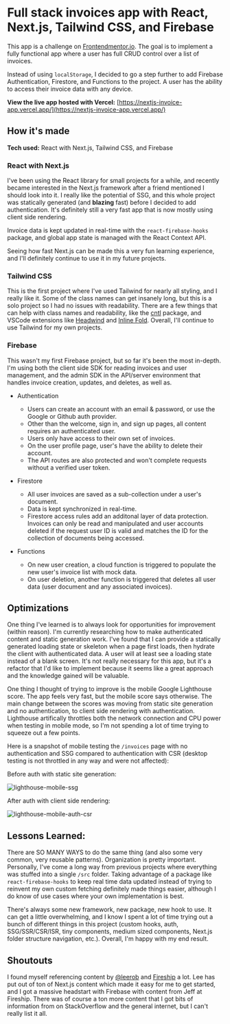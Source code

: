 # Full stack invoices app with React, Next.js, Tailwind CSS, and Firebase

This app is a challenge on [Frontendmentor.io](https://www.frontendmentor.io/challenges/invoice-app-i7KaLTQjl). The goal is to implement a fully functional app where a user has full CRUD control over a list of invoices.

Instead of using `localStorage`, I decided to go a step further to add Firebase Authentication, Firestore, and Functions to the project. A user has the ability to access their invoice data with any device.

**View the live app hosted with Vercel:** [https://nextjs-invoice-app.vercel.app/](https://nextjs-invoice-app.vercel.app/)

## How it's made

**Tech used:** React with Next.js, Tailwind CSS, and Firebase

### React with Next.js

I've been using the React library for small projects for a while, and recently became interested in the Next.js framework after a friend mentioned I should look into it. I really like the potential of SSG, and this whole project was statically generated (and **blazing** fast) before I decided to add authentication. It's definitely still a very fast app that is now mostly using client side rendering.

Invoice data is kept updated in real-time with the `react-firebase-hooks` package, and global app state is managed with the React Context API.

Seeing how fast Next.js can be made this a very fun learning experience, and I'll definitely continue to use it in my future projects.

### Tailwind CSS

This is the first project where I've used Tailwind for nearly all styling, and I really like it. Some of the class names can get insanely long, but this is a solo project so I had no issues with readability. There are a few things that can help with class names and readability, like the [cntl](https://www.npmjs.com/package/cntl) package, and VSCode extensions like [Headwind](https://github.com/heybourn/headwind) and [Inline Fold](https://github.com/moalamri/vscode-inline-fold). Overall, I'll continue to use Tailwind for my own projects.

### Firebase

This wasn't my first Firebase project, but so far it's been the most in-depth. I'm using both the client side SDK for reading invoices and user management, and the admin SDK in the API/server environment that handles invoice creation, updates, and deletes, as well as.

- Authentication

  - Users can create an account with an email & password, or use the Google or Github auth provider.
  - Other than the welcome, sign in, and sign up pages, all content requires an authenticated user.
  - Users only have access to their own set of invoices.
  - On the user profile page, user's have the ability to delete their account.
  - The API routes are also protected and won't complete requests without a verified user token.

- Firestore

  - All user invoices are saved as a sub-collection under a user's document.
  - Data is kept synchronized in real-time.
  - Firestore access rules add an additonal layer of data protection. Invoices can only be read and manipulated and user accounts deleted if the request user ID is valid and matches the ID for the collection of documents being accessed.

- Functions
  - On new user creation, a cloud function is triggered to populate the new user's invoice list with mock data.
  - On user deletion, another function is triggered that deletes all user data (user document and any associated invoices).

## Optimizations

One thing I've learned is to always look for opportunities for improvement (within reason). I'm currently researching how to make authenticated content and static generation work. I've found that I can provide a statically generated loading state or skeleton when a page first loads, then hydrate the client with authenticated data. A user will at least see a loading state instead of a blank screen. It's not really necessary for this app, but it's a refactor that I'd like to implement because it seems like a great approach and the knowledge gained will be valuable.

One thing I thought of trying to improve is the mobile Google Lighthouse score. The app feels very fast, but the mobile score says otherwise. The main change between the scores was moving from static site generation and no authentication, to client side rendering with authentication. Lighthouse artifically throttles both the network connection and CPU power when testing in mobile mode, so I'm not spending a lot of time trying to squeeze out a few points.

Here is a snapshot of mobile testing the `/invoices` page with no authentication and SSG compared to authentication with CSR (desktop testing is not throttled in any way and were not affected):

Before auth with static site generation:

![lighthouse-mobile-ssg](https://user-images.githubusercontent.com/48425752/179636722-16e96308-4515-49de-89ac-e53fa1f4954a.png)

After auth with client side rendering:

![lighthouse-mobile-auth-csr](https://user-images.githubusercontent.com/48425752/179636732-4cfdec56-f101-47c7-8532-82139014c1a2.png)

## Lessons Learned:

There are SO MANY WAYS to do the same thing (and also some very common, very reusable patterns). Organization is pretty important. Personally, I've come a long way from previous projects where everything was stuffed into a single `/src` folder. Taking advantage of a package like `react-firebase-hooks` to keep real time data updated instead of trying to reinvent my own custom fetching definitely made things easier, although I do know of use cases where your own implementation is best.

There's always some new framework, new package, new hook to use. It can get a little overwhelming, and I know I spent a lot of time trying out a bunch of different things in this project (custom hooks, auth, SSG/SSR/CSR/ISR, tiny components, medium sized components, Next.js folder structure navigation, etc.). Overall, I'm happy with my end result.

## Shoutouts

I found myself referencing content by [@leerob](https://github.com/leerob) and [Fireship](https://www.youtube.com/c/Fireship) a lot. Lee has put out of ton of Next.js content which made it easy for me to get started, and I got a massive headstart with Firebase with content from Jeff at Fireship. There was of course a ton more content that I got bits of information from on StackOverflow and the general internet, but I can't really list it all.
